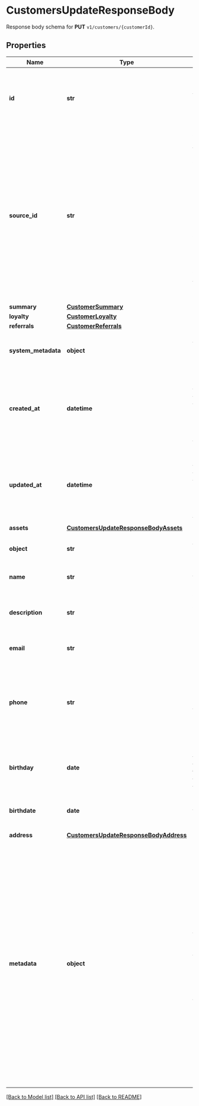 # CustomersUpdateResponseBody

Response body schema for **PUT** `v1/customers/{customerId}`.

## Properties
Name | Type | Description | Notes
------------ | ------------- | ------------- | -------------
**id** | **str** | The ID of an existing customer that will be linked to redemption in this request. | [optional] 
**source_id** | **str** | A unique identifier of the customer who validates a voucher. It can be a customer ID or email from a CRM system, database, or a third-party service. If you also pass a customer ID (unique ID assigned by Voucherify), the source ID will be ignored. | [optional] 
**summary** | [**CustomerSummary**](CustomerSummary.md) |  | [optional] 
**loyalty** | [**CustomerLoyalty**](CustomerLoyalty.md) |  | [optional] 
**referrals** | [**CustomerReferrals**](CustomerReferrals.md) |  | [optional] 
**system_metadata** | **object** | Object used to store system metadata information. | [optional] 
**created_at** | **datetime** | Timestamp representing the date and time when the customer was created. The value is shown in the ISO 8601 format. | [optional] 
**updated_at** | **datetime** | Timestamp representing the date and time when the customer was updated. The value is shown in the ISO 8601 format. | [optional] 
**assets** | [**CustomersUpdateResponseBodyAssets**](CustomersUpdateResponseBodyAssets.md) |  | [optional] 
**object** | **str** | The type of the object represented by JSON. | [optional] [default to 'customer']
**name** | **str** | Customer&#39;s first and last name. | [optional] 
**description** | **str** | An arbitrary string that you can attach to a customer object. | [optional] 
**email** | **str** | Customer&#39;s email address. | [optional] 
**phone** | **str** | Customer&#39;s phone number. This parameter is mandatory when you try to send out codes to customers via an SMS channel. | [optional] 
**birthday** | **date** | &#x60;Deprecated&#x60;. ~~Customer&#39;s birthdate; format YYYY-MM-DD~~. | [optional] 
**birthdate** | **date** | Customer&#39;s birthdate; format YYYY-MM-DD. | [optional] 
**address** | [**CustomersUpdateResponseBodyAddress**](CustomersUpdateResponseBodyAddress.md) |  | [optional] 
**metadata** | **object** | A set of custom key/value pairs that you can attach to a customer. The metadata object stores all custom attributes assigned to the customer. It can be useful for storing additional information about the customer in a structured format. This metadata can be used for validating whether the customer qualifies for a discount or it can be used in building customer segments. | [optional] 

[[Back to Model list]](../README.md#documentation-for-models) [[Back to API list]](../README.md#documentation-for-api-endpoints) [[Back to README]](../README.md)


